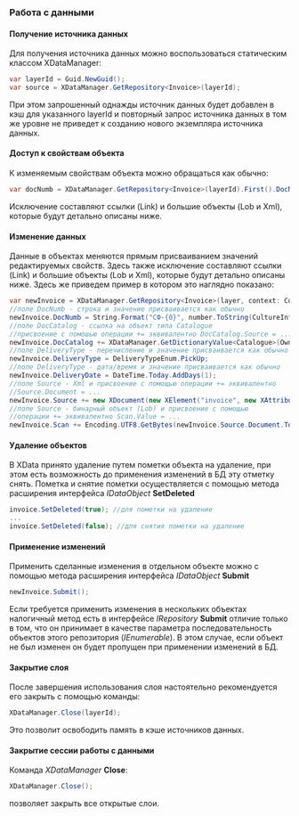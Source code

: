 ### Работа с данными
#### Получение источника данных
Для получения источника данных можно воспользоваться статическим классом XDataManager:
```csharp
var layerId = Guid.NewGuid();
var source = XDataManager.GetRepository<Invoice>(layerId);
```
При этом запрошенный однажды источник данных будет добавлен в кэш для указанного layerId и повторный запрос источника данных в том же уровне не приведет к созданию нового экземпляра источника данных.
#### Доступ к свойствам объекта
К изменяемым свойствам объекта можно обращаться как обычно:
```csharp
var docNumb = XDataManager.GetRepository<Invoice>(layerId).First().DocNumb;
```
Исключение составляют ссылки (Link) и большие объекты (Lob и Xml), которые будут детально описаны ниже.
#### Изменение данных
Данные в объектах меняются прямым присваиванием значений редактируемых свойств. Здесь также исключение составляют ссылки (Link) и большие объекты (Lob и Xml), которые будут детально описаны ниже. Здесь же приведем пример в котором это наглядно показано:
```csharp
var newInvoice = XDataManager.GetRepository<Invoice>(layer, context: Context, security: security).New();
//поле DocNumb - строка и значение присваивается как обычно
newInvoice.DocNumb = String.Format("СФ-{0}", number.ToString(CultureInfo.InvariantCulture).PadLeft(6, '0'));
//поле DocCatalog - ссылка на объект типа Catalogue
//присвоение с помошью операции += эквивалентно DocCatalog.Source = ...
newInvoice.DocCatalog += XDataManager.GetDictionaryValue<Catalogue>(Owner, x => x.Code == catalogCode, context: Context);
//поле DeliveryType - перечисление и значение присваивается как обычно
newInvoice.DeliveryType = DeliveryTypeEnum.PickUp;
//поле DeliveryType - дата/время и значение присваивается как обычно
newInvoice.DeliveryDate = DateTime.Today.AddDays(1);
//поле Source - Xml и присвоение с помощью операции += эквивалентно
//Source.Document = ...
newInvoice.Source += new XDocument(new XElement("invoice", new XAttribute("number", number), new XAttribute("state", newInvoice.DocStateCode)));
//поле Source - бинарный объект (Lob) и присвоение с помощью 
//операции += эквивалентно Scan.Value = ...
newInvoice.Scan += Encoding.UTF8.GetBytes(newInvoice.Source.Document.ToString());
```
#### Удаление объектов
В XData принято удаление путем пометки объекта на удаление, при этом есть возможность до применения изменений в БД эту отметку снять. Пометка и снятие пометки осуществляется с помощью метода расширения интерфейса *IDataObject* **SetDeleted**
```csharp
invoice.SetDeleted(true); //для пометки на удаление
...
invoice.SetDeleted(false); //для снятия пометки на удаление
```
#### Применение изменений
Применить сделанные изменения в отдельном объекте можно с помощью метода расширения интерфейса *IDataObject* **Submit**
```csharp
newInvoice.Submit();
```
Если требуется применить изменения в нескольких объектах налогичный метод есть в интерфейсе *IRepository<T>* **Submit** отличие только в том, что он принимает в качестве параметра последовательность объектов этого репозитория (*IEnumerable<T>*). В этом случае, если объект не был изменен он будет пропущен при применении изменений в БД.
#### Закрытие слоя
После завершения использования слоя настоятельно рекомендуется его закрыть с помощью команды:
```csharp
XDataManager.Close(layerId);
```
Это позволит освободить память в кэше источников данных.

#### Закрытие сессии работы с данными

Команда *XDataManager* **Close**:
```csharp
XDataManager.Close();
```
позволяет закрыть все открытые слои.
